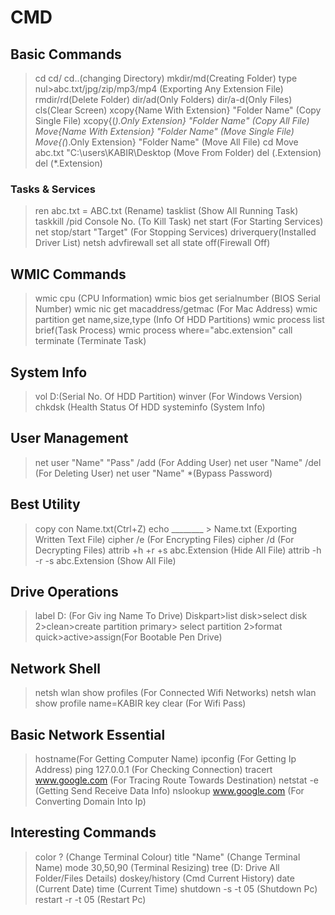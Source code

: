 # CMD


## Basic Commands 

> cd cd/ cd..(changing Directory)
> mkdir/md(Creating Folder)
> type nul>abc.txt/jpg/zip/mp3/mp4 (Exporting Any Extension File)
> rmdir/rd(Delete Folder)
> dir/ad(Only Folders)
> dir/a-d(Only Files)
> cls(Clear Screen)
> xcopy{Name With Extension} "Folder Name" (Copy Single File)
> xcopy{(*).Only Extension} "Folder Name" (Copy All File)
> Move{Name With Extension} "Folder Name" (Move Single File)
> Move{(*).Only Extension} "Folder Name" (Move All File)
> cd  Move abc.txt "C:\users\KABIR\Desktop (Move From Folder)
> del (.Extension)
> del (*.Extension)
### Tasks & Services

> ren abc.txt = ABC.txt (Rename)
> tasklist (Show All Running Task)
> taskkill /pid Console No. (To Kill Task)
> net start (For Starting Services)
> net stop/start "Target" (For Stopping Services)
> driverquery(Installed Driver List)
> netsh advfirewall set all state off(Firewall Off)
## WMIC Commands
> wmic cpu (CPU Information)
> wmic bios get serialnumber (BIOS Serial Number)
> wmic nic get macaddress/getmac (For Mac Address)
> wmic partition get name,size,type (Info Of HDD Partitions)
> wmic process list brief(Task Process)
> wmic process where="abc.extension" call terminate (Terminate Task)
## System Info
> vol D:(Serial No. Of HDD Partition)
> winver (For Windows Version)
> chkdsk (Health Status Of HDD
> systeminfo (System Info)
## User Management
> net user "Name" "Pass" /add (For Adding User)
> net user "Name" /del (For Deleting User)
> net user "Name" *(Bypass Password)
## Best Utility
> copy con  Name.txt(Ctrl+Z)
> echo ________  > Name.txt (Exporting Written Text File)
> cipher /e (For Encrypting Files)
> cipher /d (For Decrypting Files)
> attrib +h +r +s  abc.Extension (Hide All File)
> attrib -h -r -s  abc.Extension (Show All File)
## Drive Operations
> label D: (For Giv ing Name To Drive)
> Diskpart>list disk>select disk 2>clean>create partition primary>
> select partition 2>format quick>active>assign(For Bootable Pen Drive)
## Network Shell
> netsh wlan show profiles (For Connected Wifi Networks)
> netsh wlan show profile name=KABIR key clear (For Wifi Pass)
## Basic Network Essential
> hostname(For Getting Computer Name)
> ipconfig (For Getting Ip Address)
> ping 127.0.0.1 (For Checking Connection)
> tracert www.google.com (For Tracing Route Towards Destination)
> netstat -e (Getting Send Receive Data Info)
> nslookup www.google.com (For Converting Domain Into Ip)
## Interesting Commands
> color ? (Change Terminal Colour)
> title "Name" (Change Terminal Name)
> mode 30,50,90 (Terminal Resizing)
> tree (D: Drive All Folder/Files Details)
> doskey/history (Cmd Current History)
> date (Current Date)
> time (Current Time)
> shutdown -s -t 05 (Shutdown Pc)
> restart  -r -t 05 (Restart Pc)
